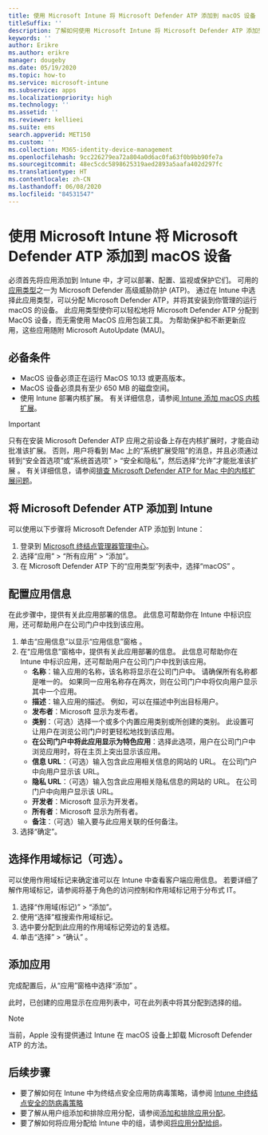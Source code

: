 ```yaml
---
title: 使用 Microsoft Intune 将 Microsoft Defender ATP 添加到 macOS 设备
titleSuffix: ''
description: 了解如何使用 Microsoft Intune 将 Microsoft Defender ATP 添加到 macOS 设备。
keywords: ''
author: Erikre
ms.author: erikre
manager: dougeby
ms.date: 05/19/2020
ms.topic: how-to
ms.service: microsoft-intune
ms.subservice: apps
ms.localizationpriority: high
ms.technology: ''
ms.assetid: ''
ms.reviewer: kellieei
ms.suite: ems
search.appverid: MET150
ms.custom: ''
ms.collection: M365-identity-device-management
ms.openlocfilehash: 9cc226279ea72a804a0d6ac0fa63f0b9bb90fe7a
ms.sourcegitcommit: 48ec5cdc5898625319aed2893a5aafa402d297fc
ms.translationtype: HT
ms.contentlocale: zh-CN
ms.lasthandoff: 06/08/2020
ms.locfileid: "84531547"
---
```

# <a name="add-microsoft-defender-atp-to-macos-devices-using-microsoft-intune"></a>使用 Microsoft Intune 将 Microsoft Defender ATP 添加到 macOS 设备

必须首先将应用添加到 Intune 中，才可以部署、配置、监视或保护它们。 可用的[应用类型](apps-add.md#app-types-in-microsoft-intune)之一为 Microsoft Defender 高级威胁防护 (ATP)。 通过在 Intune 中选择此应用类型，可以分配 Microsoft Defender ATP，并将其安装到你管理的运行 macOS 的设备。 此应用类型使你可以轻松地将 Microsoft Defender ATP 分配到 MacOS 设备，而无需使用 MacOS 应用包装工具。 为帮助保护和不断更新应用，这些应用随附 Microsoft AutoUpdate (MAU)。

## <a name="prerequisites"></a>必备条件
- MacOS 设备必须正在运行 MacOS 10.13 或更高版本。
- MacOS 设备必须具有至少 650 MB 的磁盘空间。
- 使用 Intune 部署内核扩展。 有关详细信息，请参阅[ Intune 添加 macOS 内核扩展](../configuration/kernel-extensions-overview-macos.md)。

> [!IMPORTANT]
> 只有在安装 Microsoft Defender ATP 应用之前设备上存在内核扩展时，才能自动批准该扩展。 否则，用户将看到 Mac 上的“系统扩展受阻”的消息，并且必须通过转到“安全首选项”或“系统首选项” > “安全和隐私”，然后选择“允许”才能批准该扩展   。 有关详细信息，请参阅[排查 Microsoft Defender ATP for Mac 中的内核扩展问题](https://docs.microsoft.com/windows/security/threat-protection/microsoft-defender-atp/mac-support-kext)。

## <a name="add-microsoft-defender-atp-to-intune"></a>将 Microsoft Defender ATP 添加到 Intune
可以使用以下步骤将 Microsoft Defender ATP 添加到 Intune：

1. 登录到 [Microsoft 终结点管理器管理中心](https://go.microsoft.com/fwlink/?linkid=2109431)。
2. 选择“应用” > “所有应用” > “添加”。
3. 在 Microsoft Defender ATP 下的“应用类型”列表中，选择“macOS”  。

## <a name="configure-app-information"></a>配置应用信息
在此步骤中，提供有关此应用部署的信息。 此信息可帮助你在 Intune 中标识应用，还可帮助用户在公司门户中找到该应用。

1. 单击“应用信息”以显示“应用信息”窗格 。
2. 在“应用信息”窗格中，提供有关此应用部署的信息。 此信息可帮助你在 Intune 中标识应用，还可帮助用户在公司门户中找到该应用。
    - **名称**：输入应用的名称，该名称将显示在公司门户中。 请确保所有名称都是唯一的。 如果同一应用名称存在两次，则在公司门户中将仅向用户显示其中一个应用。
    - **描述**：输入应用的描述。 例如，可以在描述中列出目标用户。
    - **发布者**：Microsoft 显示为发布者。
    - **类别**：（可选）选择一个或多个内置应用类别或所创建的类别。 此设置可让用户在浏览公司门户时更轻松地找到该应用。
    - **在公司门户中将此应用显示为特色应用**：选择此选项，用户在公司门户中浏览应用时，将在主页上突出显示该应用。
    - **信息 URL**：（可选）输入包含此应用相关信息的网站的 URL。 在公司门户中向用户显示该 URL。
    - **隐私 URL**：（可选）输入包含此应用相关隐私信息的网站的 URL。 在公司门户中向用户显示该 URL。
    - **开发者**：Microsoft 显示为开发者。
    - **所有者**：Microsoft 显示为所有者。
    - **备注**：（可选）输入要与此应用关联的任何备注。
3. 选择“确定”。

## <a name="select-scope-tags-optional"></a>选择作用域标记（可选）。
可以使用作用域标记来确定谁可以在 Intune 中查看客户端应用信息。 若要详细了解作用域标记，请参阅将基于角色的访问控制和作用域标记用于分布式 IT。
1.    选择“作用域(标记)” > “添加”。
2.    使用“选择”框搜索作用域标记。
3.    选中要分配到此应用的作用域标记旁边的复选框。
4.    单击“选择” > “确认” 。

## <a name="add-the-app"></a>添加应用
完成配置后，从“应用”窗格中选择“添加” 。 

此时，已创建的应用显示在应用列表中，可在此列表中将其分配到选择的组。 

> [!NOTE]
> 当前，Apple 没有提供通过 Intune 在 macOS 设备上卸载 Microsoft Defender ATP 的方法。

## <a name="next-steps"></a>后续步骤
- 要了解如何在 Intune 中为终结点安全应用防病毒策略，请参阅 [Intune 中终结点安全的防病毒策略](../protect/endpoint-security-antivirus-policy.md) 
- 要了解从用户组添加和排除应用分配，请参阅[添加和排除应用分配](apps-inc-exl-assignments.md)。
- 要了解如何将应用分配给 Intune 中的组，请参阅[将应用分配给组](apps-deploy.md)。

